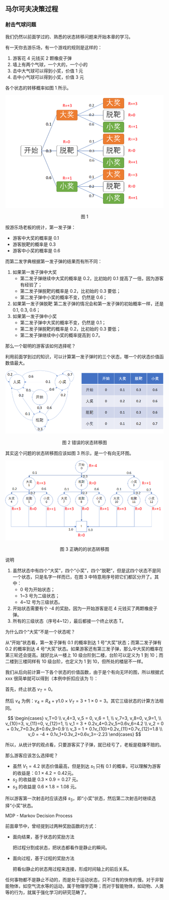 ## 马尔可夫决策过程

### 射击气球问题

我们仍然以前面学过的、熟悉的状态转移问题来开始本章的学习。

有一天你去游乐场，有一个游戏的规则是这样的：

1. 游客花 4 元钱买 2 颗橡皮子弹
2. 墙上有两个气球，一个大的，一个小的
3. 击中大气球可以得到小奖，价值 1 元
4. 击中小气球可以得到小奖，价值 3 元

各个状态的转移概率如图 1 所示。

<center>
<img src="./img/shoot-1.png">

图 1
</center>

按游乐场老板的统计，第一发子弹：

- 游客中大奖的概率是 0.1
- 游客脱靶的概率是 0.3
- 游客中小奖的概率是 0.6

而第二发字典根据第一发子弹的结果而有所不同：

1. 如果第一发子弹中大奖
    - 第二发子弹继续中大奖的概率是 0.2，比初始的 0.1 提高了一倍，因为游客有经验了；
    - 第二发子弹脱靶的概率是 0.2，比初始的 0.3 要低；
    - 第二发子弹中小奖的概率不变，仍然是 0.6；
2. 如果第一发子弹脱靶
    第二发子弹的情况会和第一发子弹的初始概率一样，还是 0.1, 0.3, 0.6；
3. 如果第一发子弹中小奖
    - 第二发子弹中大奖的概率不变，仍然是 0.1；
    - 第二发子弹脱靶的概率是 0.2，比初始的 0.3 要低；
    - 第二发子弹继续中小奖的概率提高到 0.7。

那么一个聪明的游客该如何选择呢？


利用前面学到过的知识，可以计算第一发子弹时的三个状态，哪一个的状态价值函数值最大。

<center>
<img src="./img/shoot-2.png">

图 2 错误的状态转移图
</center>

其实这个问题的状态转移图应该如图 3 所示，是一个有向无环图。

<center>
<img src="./img/shoot-3.png">

图 3 正确的的状态转移图
</center>

说明

1. 虽然状态中有四个“大奖”，四个“小奖”，四个“脱靶”，但是这四个状态不是同一个状态，只是名字一样而已，在图 3 中特意用序号把它们都区分开了。其中：
    - 0 号为开始状态；
    - 1~3 号为二级状态；
    - 4~12 号为三级状态。
2. 开始状态需要有个 -4 的奖励，因为一开始游客是花 4 元钱买了两颗橡皮子弹。
3. 所有的三级状态（序号4~12），最后都接一个终止状态 T。

为什么四个“大奖”不是一个状态呢？

从“开始”状态看，第一发子弹有 0.1 的概率到达 1 号“大奖”状态；而第二发子弹有 0.2 的概率到达 4 号“大奖”状态。如果游客还有第三发子弹，那么中大奖的概率在第三轮还会提高。就好比从一楼上 10 级台阶到二楼，台阶可以定义为 1 到 10；而二楼到三楼同样有 10 级台阶，也定义为 1 到 10，但所处的楼层不一样。

我们从后向前计算一下各个状态的价值函数，由于是个有向无环的图，所以根据式 xxx 很简单就可以得到（本例中折扣应该为 1）：

首先，终止状态 $v_T = 0$。

然后 $v_4$ 为例：$v_4 = R_4 + \gamma 1.0 \times V_T = 3+1\times0=3$。其它三级状态的计算方法相同。

$$
\begin{cases}
v_T=0
\\
v_4=3, v_5 = 0, v_6 = 1, 
\\
v_7=3, v_8=0, v_9=1,
\\
v_{10}=3, v_{11}=0, v_{12}=1,
\\
v_1 = 3 + 0.2v_4+0.2v_5+0.6v_6=4.2
\\
v_2 = 0 + 0.1v_7+0.3v_8+0.6v_9=0.9
\\
v_3 = 1 + 0.1v_{10}+0.2v_{11}+0.7v_{12}=1.8
\\
v_0 = -4 + 0.1v_1+0.3v_2+0.6v_3=-2.23
\end{cases}
$$

所以，从统计学的观点看，只要游客买了子弹，就已经亏了，老板是稳赚不赔的。

那么游客应该怎么选择呢？

- 虽然 $V_{1}=4.2$ 状态价值最高，但是到达 $s_1$ 只有 0.1 的概率，可以理解为游客的收益是：$0.1\times4.2=0.42$元。
- $s_2$ 的收益是 $0.3\times0.9=0.27$ 元。
- $s_3$ 的收益是 $0.6\times1.8=1.08$ 元。

所以游客第一次射击时应该选择 $s_3$，即“小奖”状态，然后第二次射击时继续选择“小奖”状态。



MDP - Markov Decision Process

前面章节中，曾经提到过两种奖励函数的方式：

- 面向结果，基于状态的奖励方法

    把过程分割成状态，把状态都看作是静止的瞬间。

- 面向过程，基于过程的奖励方法

    把看似静止的状态用过程来连接，形成时间轴上的前后关系。

任何事物都不是静止不动的，而是处于运动状态，只不过有的快有的慢。对于非智能物体，如空气流水等的运动，属于物理学范畴；而对于智能物体，如动物、人类等的行为，就属于强化学习的研究范畴了。



